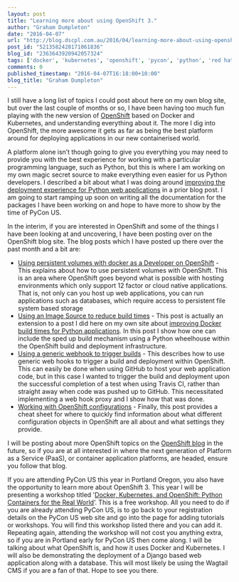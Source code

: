 ```yaml
---
layout: post
title: "Learning more about using OpenShift 3."
author: "Graham Dumpleton"
date: "2016-04-07"
url: "http://blog.dscpl.com.au/2016/04/learning-more-about-using-openshift-3.html"
post_id: "5213582428171061836"
blog_id: "2363643920942057324"
tags: ['docker', 'kubernetes', 'openshift', 'pycon', 'python', 'red hat']
comments: 0
published_timestamp: "2016-04-07T16:18:00+10:00"
blog_title: "Graham Dumpleton"
---
```


I still have a long list of topics I could post about here on my own blog site, but over the last couple of months or so, I have been having too much fun playing with the new version of [OpenShift](https://www.openshift.org) based on Docker and Kubernetes, and understanding everything about it. The more I dig into OpenShift, the more awesome it gets as far as being the best platform around for deploying applications in our new containerised world.

A platform alone isn’t though going to give you everything you may need to provide you with the best experience for working with a particular programming language, such as Python, but this is where I am working on my own magic secret source to make everything even easier for us Python developers. I described a bit about what I was doing around [improving the deployment experience for Python web applications](/posts/2016/02/building-better-user-experience-for/) in a prior blog post. I am going to start ramping up soon on writing all the documentation for the packages I have been working on and hope to have more to show by the time of PyCon US.

In the interim, if you are interested in OpenShift and some of the things I have been looking at and uncovering, I have been posting over on the OpenShift blog site. The blog posts which I have posted up there over the past month and a bit are:

  * [Using persistent volumes with docker as a Developer on OpenShift](https://blog.openshift.com/experimenting-with-persistent-volumes/) \- This explains about how to use persistent volumes with OpenShift. This is an area where OpenShift goes beyond what is possible with hosting environments which only support 12 factor or cloud native applications. That is, not only can you host up web applications, you can run applications such as databases, which require access to persistent file system based storage
  * [Using an Image Source to reduce build times](https://blog.openshift.com/using-image-source-reduce-build-times/) \- This post is actually an extension to a post I did here on my own site about [improving Docker build times for Python applications](/posts/2016/03/speeding-up-docker-build-times-for/). In this post I show how one can include the sped up build mechanism using a Python wheelhouse within the OpenShift build and deployment infrastructure.
  * [Using a generic webhook to trigger builds](https://blog.openshift.com/using-generic-webhook-trigger-builds/) \- This describes how to use generic web hooks to trigger a build and deployment within OpenShift. This can easily be done when using GitHub to host your web application code, but in this case I wanted to trigger the build and deployment upon the successful completion of a test when using Travis CI, rather than straight away when code was pushed up to GitHub. This necessitated implementing a web hook proxy and I show how that was done.
  * [Working with OpenShift configurations](https://blog.openshift.com/working-openshift-configurations/) \- Finally, this post provides a cheat sheet for where to quickly find information about what different configuration objects in OpenShift are all about and what settings they provide.



I will be posting about more OpenShift topics on the [OpenShift blog](https://blog.openshift.com) in the future, so if you are at all interested in where the next generation of Platform as a Service \(PaaS\), or container application platforms, are headed, ensure you follow that blog.

If you are attending PyCon US this year in Portland Oregon, you also have the opportunity to learn more about OpenShift 3. This year I will be presenting a workshop titled '[Docker, Kubernetes, and OpenShift: Python Containers for the Real World](https://us.pycon.org/2016/schedule/presentation/2260/)’. This is a free workshop. All you need to do if you are already attending PyCon US, is to go back to your registration details on the PyCon US web site and go into the page for adding tutorials or workshops. You will find this workshop listed there and you can add it. Repeating again, attending the workshop will not cost you anything extra, so if you are in Portland early for PyCon US then come along. I will be talking about what OpenShift is, and how it uses Docker and Kubernetes. I will also be demonstrating the deployment of a Django based web application along with a database. This will most likely be using the Wagtail CMS if you are a fan of that. Hope to see you there.